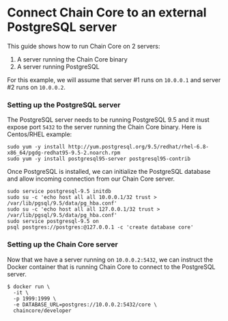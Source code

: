 # Connect Chain Core to an external PostgreSQL server
This guide shows how to run Chain Core on 2 servers:

1. A server running the Chain Core binary
2. A server running PostgreSQL

For this example, we will assume that server #1 runs on `10.0.0.1` and server #2 runs on `10.0.0.2`.

### Setting up the PostgreSQL server
The PostgreSQL server needs to be running PostgreSQL 9.5 and it must expose port `5432` to the server running the Chain Core binary. Here is Centos/RHEL example:

```
sudo yum -y install http://yum.postgresql.org/9.5/redhat/rhel-6.8-x86_64/pgdg-redhat95-9.5-2.noarch.rpm
sudo yum -y install postgresql95-server postgresql95-contrib
```
Once PostgreSQL is installed, we can initialize the PostgreSQL database and allow incoming connection from our Chain Core server.
```
sudo service postgresql-9.5 initdb
sudo su -c 'echo host all all 10.0.0.1/32 trust > /var/lib/pgsql/9.5/data/pg_hba.conf'
sudo su -c 'echo host all all 127.0.0.1/32 trust > /var/lib/pgsql/9.5/data/pg_hba.conf'
sudo service postgresql-9.5 on
psql postgres://postgres:@127.0.0.1 -c 'create database core'
```

### Setting up the Chain Core server
Now that we have a server running on `10.0.0.2:5432`, we can instruct the Docker container that is running Chain Core to connect to the PostgreSQL server.

```
$ docker run \
  -it \
  -p 1999:1999 \
  -e DATABASE_URL=postgres://10.0.0.2:5432/core \
  chaincore/developer
```
